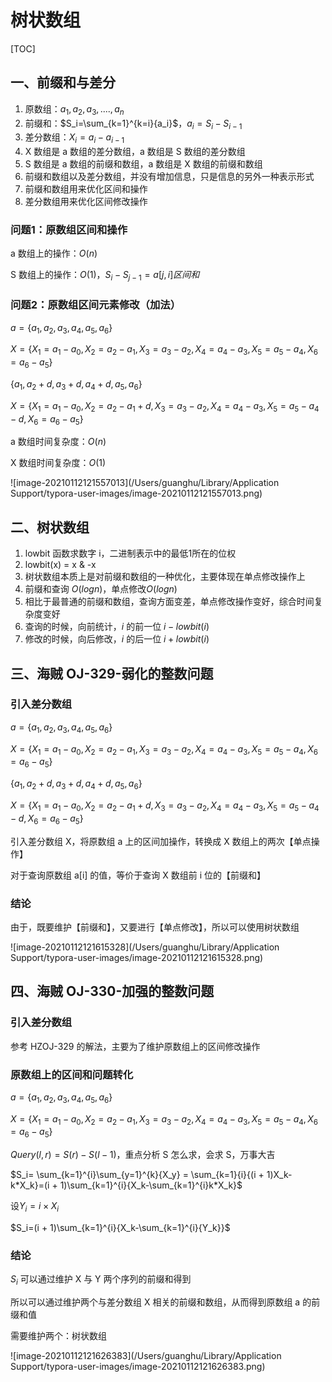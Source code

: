 # 树状数组

[TOC]

## 一、前缀和与差分

1. 原数组：${a_1, a_2,a_3,....,a_n}$
2. 前缀和：$S_i=\sum_{k=1}^{k=i}{a_i}$，$a_i=S_i-S_{i-1}$
3. 差分数组：$X_i=a_i-a_{i-1}$
4. X 数组是 a 数组的差分数组，a 数组是 S 数组的差分数组
5. S 数组是 a 数组的前缀和数组，a 数组是 X 数组的前缀和数组
6. 前缀和数组以及差分数组，并没有增加信息，只是信息的另外一种表示形式
7. 前缀和数组用来优化区间和操作
8. 差分数组用来优化区间修改操作



### 问题1：原数组区间和操作

a 数组上的操作：$O(n)$

S 数组上的操作：$O(1)，S_i - S_{j-1}=a[j,i]区间和$



### 问题2：原数组区间元素修改（加法）

$a=\{a_1,a_2,a_3,a_4,a_5,a_6\}$

$X=\{X_1=a_1-a_0,X_2=a_2-a_1,X_3=a_3-a_2,X_4=a_4-a_3,X_5=a_5-a_4,X_6=a_6-a_5\}$



$\{a_1,a_2+d,a_3+d,a_4+d,a_5,a_6\}$

$X=\{X_1=a_1-a_0,X_2=a_2-a_1+d,X_3=a_3-a_2,X_4=a_4-a_3,X_5=a_5-a_4-d,X_6=a_6-a_5\}$



a 数组时间复杂度：$O(n)$

X 数组时间复杂度：$O(1)$

![image-20210112121557013](/Users/guanghu/Library/Application Support/typora-user-images/image-20210112121557013.png)



## 二、树状数组

1. lowbit 函数求数字 i，二进制表示中的最低1所在的位权
2. lowbit(x) = x & -x
3. 树状数组本质上是对前缀和数组的一种优化，主要体现在单点修改操作上
4. 前缀和查询 $O(logn)$，单点修改$O(logn)$
5. 相比于最普通的前缀和数组，查询方面变差，单点修改操作变好，综合时间复杂度变好
6. 查询的时候，向前统计，$i$ 的前一位 $i-lowbit(i)$
7. 修改的时候，向后修改，$i$ 的后一位 $i + lowbit(i)$



## 三、海贼 OJ-329-弱化的整数问题

### 引入差分数组

$a=\{a_1,a_2,a_3,a_4,a_5,a_6\}$

$X=\{X_1=a_1-a_0,X_2=a_2-a_1,X_3=a_3-a_2,X_4=a_4-a_3,X_5=a_5-a_4,X_6=a_6-a_5\}$



$\{a_1,a_2+d,a_3+d,a_4+d,a_5,a_6\}$

$X=\{X_1=a_1-a_0,X_2=a_2-a_1+d,X_3=a_3-a_2,X_4=a_4-a_3,X_5=a_5-a_4-d,X_6=a_6-a_5\}$



引入差分数组 X，将原数组 a 上的区间加操作，转换成 X 数组上的两次【单点操作】

对于查询原数组 a[i] 的值，等价于查询 X 数组前 i 位的【前缀和】



### 结论

由于，既要维护【前缀和】，又要进行【单点修改】，所以可以使用树状数组



![image-20210112121615328](/Users/guanghu/Library/Application Support/typora-user-images/image-20210112121615328.png)



## 四、海贼 OJ-330-加强的整数问题

### 引入差分数组

参考 HZOJ-329 的解法，主要为了维护原数组上的区间修改操作



### 原数组上的区间和问题转化

$a=\{a_1,a_2,a_3,a_4,a_5,a_6\}$

$X=\{X_1=a_1-a_0,X_2=a_2-a_1,X_3=a_3-a_2,X_4=a_4-a_3,X_5=a_5-a_4,X_6=a_6-a_5\}$

$Query(l, r) = S(r) - S(l - 1)$，重点分析 S 怎么求，会求 S，万事大吉

$S_i= \sum_{k=1}^{i}\sum_{y=1}^{k}{X_y} = \sum_{k=1}{i}{(i + 1)X_k-k*X_k}=(i + 1)\sum_{k=1}^{i}{X_k-\sum_{k=1}^{i}k*X_k}$

设$Y_i = i \times X_i$

$S_i=(i + 1)\sum_{k=1}^{i}{X_k-\sum_{k=1}^{i}{Y_k}}$



### 结论

$S_i$ 可以通过维护 X 与 Y 两个序列的前缀和得到

所以可以通过维护两个与差分数组 X 相关的前缀和数组，从而得到原数组 a 的前缀和值

需要维护两个：树状数组



![image-20210112121626383](/Users/guanghu/Library/Application Support/typora-user-images/image-20210112121626383.png)